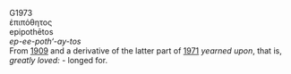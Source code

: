 <body>
  <p>G1973<br>  ἐπιπόθητος  <br> epipothētos  <br><i>ep-ee-poth‘-ay-tos </i><br>From <a href="g1909.htm">1909</a> and a derivative of the latter part of <a href="g1971.htm">1971</a>  <i>yearned</i> <i>upon</i>, that is, <i>greatly</i> <i>loved:</i> - longed for.<br></p>
 </body>